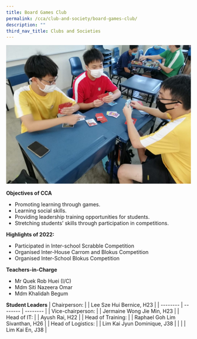 ```yaml
---
title: Board Games Club
permalink: /cca/club-and-society/board-games-club/
description: ""
third_nav_title: Clubs and Societies
---
```

![](/images/p12-1024x768.jpeg)


**Objectives of CCA**

*   Promoting learning through games.
*   Learning social skills.
*   Providing leadership training opportunities for students.
*   Stretching students’ skills through participation in competitions.

**Highlights of 2022:**

*   Participated in Inter-school Scrabble Competition
*   Organised Inter-House Carrom and Blokus Competition
*   Organised Inter-School Blokus Competition



**Teachers-in-Charge**
*  Mr Quek Rob Huei (I/C)
*  Mdm Siti Nazeera Omar
*  Mdm Khalidah Begum


**Student Leaders**
| Chairperson: |  | Lee Sze Hui Bernice, H23 |
| -------- | -------- | -------- |
| Vice-chairperson:    |      | Jermaine Wong Jie Min, H23     |
| Head of IT:     |      | Ayush Rai, H22     |
| Head of Training:     |      | Raphael Goh Lim Sivanthan, H26     |
| Head of Logistics:     |      | Lim Kai Jyun Dominique, J38     |
|      |      | Lim Kai En, J38  |